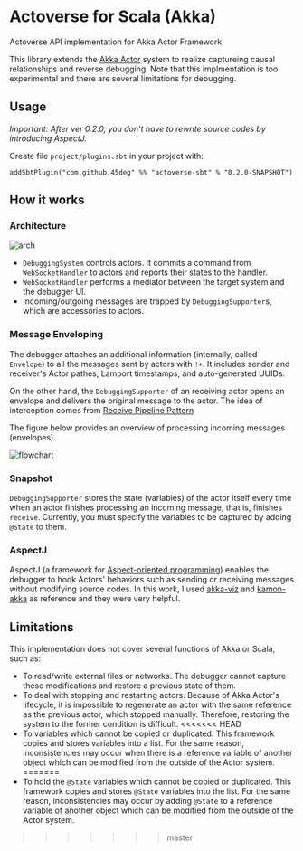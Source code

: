 # Actoverse for Scala (Akka)

Actoverse API implementation for Akka Actor Framework

This library extends the [Akka Actor](http://akka.io/) system to realize captureing causal relationships and reverse debugging.
Note that this implmentation is too experimental and there are several limitations for debugging.

## Usage

*Important: After ver 0.2.0, you don't have to rewrite source codes by introducing AspectJ.*

Create file `project/plugins.sbt` in your project with:

```
addSbtPlugin("com.github.45deg" %% "actoverse-sbt" % "0.2.0-SNAPSHOT")
```

## How it works

### Architecture

![arch](https://user-images.githubusercontent.com/7984294/27071388-b75ee24e-5057-11e7-898a-00e2fcb4abc9.png)

- `DebuggingSystem` controls actors. It commits a command from `WebSocketHandler` to actors and reports their states to the handler.
- `WebSocketHandler` performs a mediator between the target system and the debugger UI.
- Incoming/outgoing messages are trapped by `DebuggingSupporter`s, which are accessories to actors.

### Message Enveloping

The debugger attaches an additional information (internally, called `Envelope`) to all the messages sent by actors with `!+`. It includes sender and receiver's Actor pathes, Lamport timestamps, and auto-generated UUIDs.

On the other hand, the `DebuggingSupporter` of an receiving actor opens an envelope and delivers the original message to the actor. The idea of interception comes from [Receive Pipeline Pattern](http://doc.akka.io/docs/akka/2.4-M1/contrib/receive-pipeline.html)

The figure below provides an overview of processing incoming messages (envelopes).

![flowchart](https://user-images.githubusercontent.com/7984294/27072620-f2eef85e-505b-11e7-8d5e-c0a143a13bdb.png)

### Snapshot

`DebuggingSupporter` stores the state (variables) of the actor itself every time when an actor finishes processing an incoming message, that is, finishes `receive`. Currently, you must specify the variables to be captured by adding `@State` to them.

### AspectJ

AspectJ (a framework for [Aspect-oriented programming](https://en.wikipedia.org/wiki/Aspect-oriented_programming)) enables 
the debugger to hook Actors' behaviors such as sending or receiving messages without modifying source codes. In this work, I used [akka-viz](https://github.com/blstream/akka-viz) and [kamon-akka](https://github.com/kamon-io/kamon-akka) as reference and they were very helpful.

## Limitations

This implementation does not cover several functions of Akka or Scala, such as:

- To read/write external files or networks. The debugger cannot capture these modifications and restore a previous state of them.
- To deal with stopping and restarting actors. Because of Akka Actor's lifecycle, it is impossible to regenerate an actor with the same reference as the previous actor, which stopped manually. Therefore, restoring the system to the former condition is difficult.
<<<<<<< HEAD
- To variables which cannot be copied or duplicated. This framework copies and stores variables into a list. For the same reason, inconsistencies may occur when there is a reference variable of another object which can be modified from the outside of the Actor system.
=======
- To hold the `@State` variables which cannot be copied or duplicated. This framework copies and stores `@State` variables into the list. For the same reason, inconsistencies may occur by adding `@State` to a reference variable of another object which can be modified from the outside of the Actor system.
>>>>>>> master
